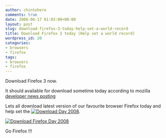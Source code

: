 ```yaml
---
author: chintohere
comments: true
date: 2008-06-17 01:03:00+00:00
layout: post
slug: download-firefox-3-today-help-set-a-world-record
title: Download Firefox 3 today (Help set a world record)
wordpress_id: 20
categories:
- browsers
- firefox
tags:
- browsers
- firefox
---
```


Download Firefox 3 now.  


It should available for download sometime today according to mozilla [developer  news posting](http://developer.mozilla.org/devnews/index.php/2008/06/11/coming-tuesday-june-17th-firefox-3/)  


  
Lets all download latest version of our favourite browser Firefox today and help set the [![Download Day 2008](http://www.spreadfirefox.com/sites/all/themes/spreadfirefox_RCS/images/download-day/buttons/en-US/080x15_dday.png)](http://www.spreadfirefox.com/en-US/worldrecord).  
  
  
[![Download Firefox Day 2008](http://www.spreadfirefox.com/sites/all/themes/spreadfirefox_RCS/images/download-day/buttons/en-US/468x60_dday.png)](http://www.spreadfirefox.com/en-US/worldrecord)  
  
Go Firefox !!!
